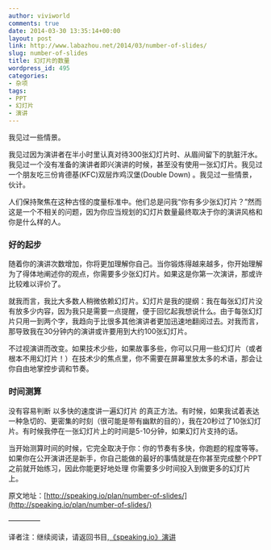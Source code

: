```yaml
---
author: viviworld
comments: true
date: 2014-03-30 13:35:14+00:00
layout: post
link: http://www.labazhou.net/2014/03/number-of-slides/
slug: number-of-slides
title: 幻灯片的数量
wordpress_id: 495
categories:
- 杂项
tags:
- PPT
- 幻灯片
- 演讲
---
```


我见过一些情景。

我见过因为演讲者在半小时里认真对待300张幻灯片时、从眉间留下的肮脏汗水。我见过一个没有准备的演讲者即兴演讲的时候，甚至没有使用一张幻灯片。我见过一个朋友吃三份肯德基(KFC)双层炸鸡汉堡(Double Down) 。我见过一些情景，伙计。

人们保持聚焦在这种古怪的度量标准中。他们总是问我“你有多少张幻灯片？”然而这是一个不相关的问题，因为你应当规划的幻灯片数量最终取决于你的演讲风格和你是什么样的人。


### 好的起步


随着你的演讲次数增加，你将更加理解你自己。当你锻炼得越来越多，你开始理解为了得体地阐述你的观点，你需要多少张幻灯片。如果这是你第一次演讲，那或许比较难以评价了。

就我而言，我比大多数人稍微依赖幻灯片。幻灯片是我的提纲：我在每张幻灯片没有放多少内容，因为我只是需要一点提醒，便于回忆起我想说什么。由于每张幻灯片只用一到两个字，我趋向于比很多其他演讲者更加迅速地翻阅过去。对我而言，那导致我在30分钟内的演讲或许要用到大约100张幻灯片。

不过视演讲而改变。如果技术少些，如果故事多些，你可以只用一些幻灯片（或者根本不用幻灯片！）在技术少的焦点里，你不需要在屏幕里放太多的术语，那会让你自由地掌控步调和节奏。


### 时间测算


没有容易判断 以多快的速度讲一遍幻灯片 的真正方法。有时候，如果我试着表达一种急切的、更密集的时刻（很可能是带有幽默的目的），我在20秒过了10张幻灯片。有时候我停在一张幻灯片上的时间是5-10分钟，如果幻灯片支持的话。

当开始测算时间的时候，它完全取决于你：你的节奏有多快，你跑题的程度等等。如果你在公开演讲还是新手，你自己能做的最好的事情就是在你甚至完成整个PPT之前就开始练习，因此你能更好地处理 你需要多少时间投入到做更多的幻灯片上。

原文地址：[http://speaking.io/plan/number-of-slides/](http://speaking.io/plan/number-of-slides/)

————–

译者注：继续阅读，请返回书目,[《speaking.io》演讲](http://www.labazhou.net/speaking/)

